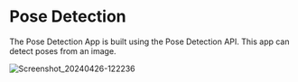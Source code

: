 # Pose Detection
The Pose Detection App is built using the Pose Detection API. This app can detect poses from an image.

![Screenshot_20240426-122236](https://github.com/MishalManzoor/Pose-Detection/assets/97946979/f82ead0b-1aa9-4442-92d5-4101a185230a)
